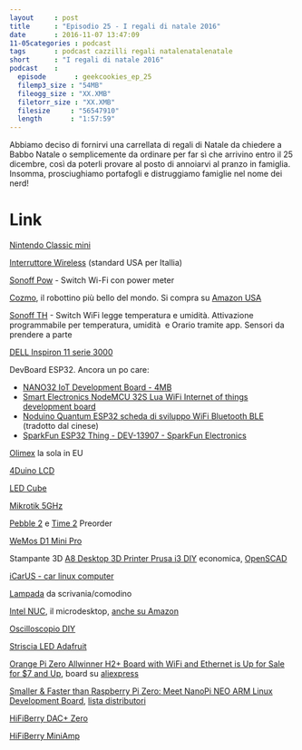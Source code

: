 ```yaml
---
layout     : post
title      : "Episodio 25 - I regali di natale 2016" 
date       : 2016-11-07 13:47:09
11-05categories : podcast
tags       : podcast cazzilli regali natalenatalenatale
short      : "I regali di natale 2016"
podcast    :
  episode       : geekcookies_ep_25
  filemp3_size : "54MB"
  fileogg_size : "XX.XMB"
  filetorr_size : "XX.XMB"
  filesize     : "56547910"
  length       : "1:57:59"
---
```


Abbiamo deciso di fornirvi una carrellata di regali di Natale da chiedere a Babbo Natale o semplicemente da ordinare per far sì che arrivino entro il 25 dicembre, così da poterli provare al posto di annoiarvi al pranzo in famiglia. Insomma, prosciughiamo portafogli e distruggiamo famiglie nel nome dei nerd!

<!-- more -->

# Link

[Nintendo Classic mini](https://www.engadget.com/2016/07/14/nintendos-classic-mini-is-a-tiny-nes-with-30-games/)

[Interruttore Wireless](https://www.itead.cc/sonoff-touch.html) (standard USA per Itallia)

[Sonoff Pow](https://www.itead.cc/sonoff-pow.html) - Switch Wi-Fi con power meter

[Cozmo](https://anki.com/en-us/cozmo), il robottino più bello del mondo. Si compra su [Amazon USA](http://geni.us/vj7l59l)

[Sonoff TH](https://www.itead.cc/sonoff-th.html) - Switch WiFi legge temperatura e umidità. Attivazione programmabile per temperatura, umidità  e Orario tramite app. Sensori da prendere a parte

[DELL Inspiron 11 serie 3000](http://www.dell.com/it/p/inspiron-11-3162-laptop/pd?oc%3D%26l%3Dit%26s%3Ddhs)

DevBoard ESP32. Ancora un po care: 

- [NANO32 IoT Development Board - 4MB](http://www.gravitech.us/naiotdebo4mb.html)
- [Smart Electronics NodeMCU 32S Lua WiFi Internet of things development board](https://www.aliexpress.com/item/32758802288/32758802288.html)
- [Noduino Quantum ESP32 scheda di sviluppo WiFi Bluetooth BLE](https://translate.google.com/translate?sl=auto&tl=it&js=y&prev=_t&hl=en&ie=UTF-8&u=https%3A%2F%2Fworld.taobao.com%2Fitem%2F538527510371.htm&edit-text=) (tradotto dal cinese)
- [SparkFun ESP32 Thing - DEV-13907 - SparkFun Electronics](https://www.sparkfun.com/products/13907)

[Olimex](https://www.olimex.com/Products/IoT/ESP32-CoreBoard/) la sola in EU

[4Duino LCD](https://store.arduino.cc/product/AH00008) 

[LED Cube](http://www.banggood.com/8x8x8-LED-Cube-3D-Light-Square-Blue-LED-Electronic-DIY-Kit-p-1055438.html?rmmds%3Dmyorder) 

[Mikrotik 5GHz](https://routerboard.com/RB952Ui-5ac2nD) 

[Pebble 2](https://www.pebble.com/pebble-2-smartwatch-features) e [Time 2](https://www.pebble.com/buy-pebble-time-2-smartwatch) Preorder

[WeMos D1 Mini Pro](https://www.wemos.cc/product/d1-mini-pro.html) 

Stampante 3D [A8 Desktop 3D Printer Prusa i3 DIY](http://www.gearbest.com/3d-printers-3d-printer-kits/pp_337314.html?wid%3D3) economica, [OpenSCAD](http://www.openscad.org/)

[iCarUS - car linux computer](http://i-carus.com/shop/) 

[Lampada](http://geni.us/aEYFJ) da scrivania/comodino

[Intel NUC](http://www.intel.it/content/www/it/it/nuc/nuc-kit-nuc6i3syh.html), il microdesktop, [anche su Amazon](http://geni.us/n9LR8)

[Oscilloscopio DIY](http://www.banggood.com/DSO138-DIY-Digital-Oscilloscope-Kit-SMD-Soldered-13803K-Version-With-Transparent-Acrylic-Housing-p-1051616.html?rmmds%3Dcategory) 

[Striscia LED Adafruit](https://www.adafruit.com/products/2294)

[Orange Pi Zero Allwinner H2+ Board with WiFi and Ethernet is Up for Sale for \$7 and Up](http://www.cnx-software.com/2016/11/02/orange-pi-zero-allwinner-h2-board-with-wifi-and-ethernet-is-up-for-sale-for-7/), board su [aliexpress](https://www.aliexpress.com/store/product/New-Orange-Pi-Zero-H2-Quad-Core-Open-source-development-board-beyond-Raspberry-Pi/1553371_32760774493.html)

[Smaller & Faster than Raspberry Pi Zero: Meet NanoPi NEO ARM Linux Development Board](http://www.cnx-software.com/2016/07/07/smaller-than-raspberry-pi-zero-meet-nanopi-neo-arm-linux-development-board/), [lista distributori](http://www.friendlyarm.com/index.php?route%3Dinformation/information%26information_id%3D8)

[HiFiBerry DAC+ Zero](https://www.hifiberry.com/shop/boards/hifiberry-dac-zero/)

[HiFiBerry MiniAmp](https://www.hifiberry.com/shop/boards/miniamp/)


